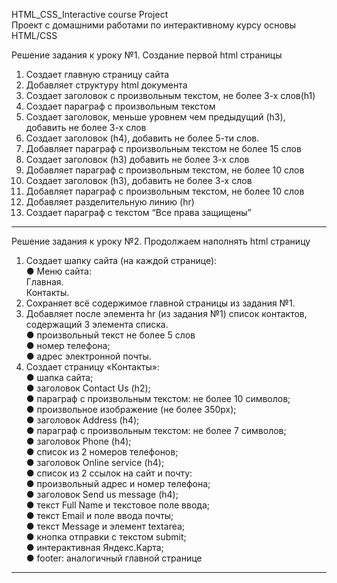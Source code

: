 HTML_CSS_Interactive course Project  
Проект с домашними работами по интерактивному курсу основы HTML/CSS



Решение задания к уроку №1. Создание первой html страницы

1. Создает главную страницу сайта
2. Добавляет структуру html документа
2. Создает заголовок с произвольным текстом, не более 3-х слов(h1)
3. Создает параграф с произвольным текстом
4. Создает заголовок, меньше уровнем чем предыдущий (h3), добавить не более 3-х слов
5. Создает заголовок (h4), добавить не более 5-ти слов.
6. Добавляет параграф с произвольным текстом не более 15 слов
7. Создает заголовок (h3) добавить не более 3-х слов
8. Добавляет параграф с произвольным текстом, не более 10 слов
9. Создает заголовок (h3), добавить не более 3-х слов
10. Добавляет параграф с произвольным текстом, не более 10 слов
11. Добавляет разделительную линию (hr)
12. Создает параграф с текстом “Все права защищены”

_________________________________________________________________________________________________________________________________________________



Решение задания к уроку №2. Продолжаем наполнять html страницу

1. Создает шапку сайта (на каждой странице):  
	● Меню сайта:  
		Главная.  
		Контакты.  
2. Сохраняет всё содержимое главной страницы из задания №1.  
3. Добавляет после элемента hr (из задания №1) список контактов, содержащий 3 элемента списка.  
	● произвольный текст не более 5 слов  
	● номер телефона;  
	● адрес электронной почты.  
4. Создает страницу «Контакты»:  
	● шапка сайта;  
	● заголовок Contact Us (h2);  
	● параграф с произвольным текстом: не более 10 символов;  
	● произвольное изображение (не более 350px);  
	● заголовок Address (h4);  
	● параграф с произвольным текстом: не более 7 символов;  
	● заголовок Phone (h4);  
	● список из 2 номеров телефонов;  
	● заголовок Online service (h4);  
	● список из 2 ссылок на сайт и почту:  
	● произвольный адрес и номер телефона;  
	● заголовок Send us message (h4);  
	● текст Full Name и текстовое поле ввода;  
	● текст Email и поле ввода почты;  
	● текст Message и элемент textarea;  
	● кнопка отправки с текстом submit;  
	● интерактивная Яндекс.Карта;  
	● footer: аналогичный главной странице   

_________________________________________________________________________________________________________________________________________________  